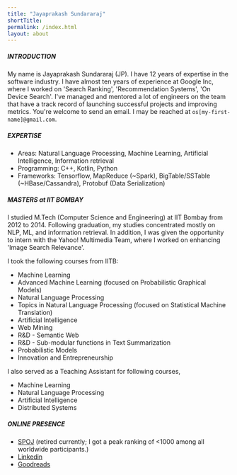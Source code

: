 ```yaml
---
title: "Jayaprakash Sundararaj"
shortTitle: 
permalink: /index.html
layout: about
---
```


##### INTRODUCTION

My name is Jayaprakash Sundararaj (JP). I have 12 years of expertise in the software industry. I have almost ten years of experience at Google Inc, where I worked on 'Search Ranking', 'Recommendation Systems', 'On Device Search'. I've managed and mentored a lot of engineers on the team that have a track record of launching successful projects and improving metrics. You're welcome to send an email. I may be reached at `os[my-first-name]@gmail.com`. 

<!-- | <img src="/imgs/profile.jpg" alt="Bicycling to LA" width="1024px"/> | -->


##### EXPERTISE
  * Areas: Natural Language Processing, Machine Learning, Artificial Intelligence, Information retrieval
  * Programming: C++, Kotlin, Python
  * Frameworks: Tensorflow, MapReduce (~Spark), BigTable/SSTable (~HBase/Cassandra), Protobuf (Data Serialization)

##### MASTERS at IIT BOMBAY

I studied M.Tech (Computer Science and Engineering) at IIT Bombay from 2012 to 2014. Following graduation, my studies concentrated mostly on NLP, ML, and information retrieval. In addition, I was given the opportunity to intern with the Yahoo! Multimedia Team, where I worked on enhancing 'Image Search Relevance'.

I took the following courses from IITB:
  * Machine Learning
  * Advanced Machine Learning (focused on Probabilistic Graphical Models)
  * Natural Language Processing
  * Topics in Natural Language Processing (focused on Statistical Machine Translation)
  * Artificial Intelligence
  * Web Mining
  * R&D - Semantic Web
  * R&D - Sub-modular functions in Text Summarization
  * Probabilistic Models
  * Innovation and Entrepreneurship

I also served as a Teaching Assistant for following courses,
  * Machine Learning
  * Natural Language Processing
  * Artificial Intelligence
  * Distributed Systems

##### ONLINE PRESENCE
  * [SPOJ](https://www.spoj.com/) (retired currently; I got a peak ranking of <1000 among all worldwide participants.)
  * [Linkedin](https://www.linkedin.com/in/osjayaprakash/)
  * [Goodreads](https://www.goodreads.com/user/show/173170284-jayaprakash)
